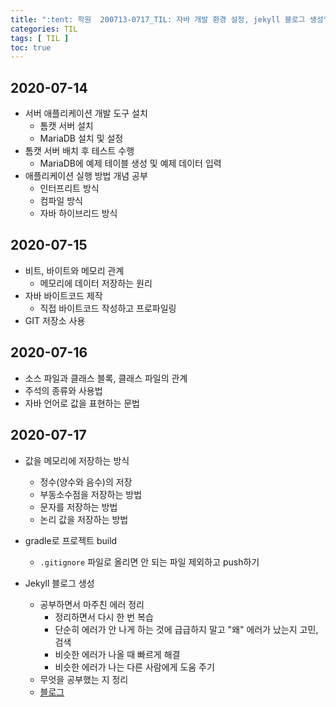 ```yaml
---
title: ":tent: 학원  200713-0717_TIL: 자바 개발 환경 설정, jekyll 블로그 생성"
categories: TIL
tags: [ TIL ]
toc: true
---
```


## 2020-07-14
- 서버 애플리케이션 개발 도구 설치
  - 톰캣 서버 설치
  - MariaDB 설치 및 설정
- 톰캣 서버 배치 후 테스트 수행
  - MariaDB에 예제 테이블 생성 및 예제 데이터 입력
- 애플리케이션 실행 방법 개념 공부
  - 인터프리트 방식
  - 컴파일 방식
  - 자바 하이브리드 방식

## 2020-07-15
- 비트, 바이트와 메모리 관계
  - 메모리에 데이터 저장하는 원리
- 자바 바이트코드 제작
  - 직접 바이트코드 작성하고 프로파일링
- GIT 저장소 사용

## 2020-07-16
- 소스 파일과 클래스 블록, 클래스 파일의 관계
- 주석의 종류와 사용법
- 자바 언어로 값을 표현하는 문법

## 2020-07-17
- 값을 메모리에 저장하는 방식
  - 정수(양수와 음수)의 저장
  - 부동소수점을 저장하는 방법
  - 문자를 저장하는 방법
  - 논리 값을 저장하는 방법
- gradle로 프로젝트 build
  - `.gitignore` 파일로 올리면 안 되는 파일 제외하고 push하기

- Jekyll 블로그 생성
  - 공부하면서 마주친 에러 정리
    - 정리하면서 다시 한 번 복습
    - 단순히 에러가 안 나게 하는 것에 급급하지 말고 "왜" 에러가 났는지 고민, 검색
    - 비슷한 에러가 나올 때 빠르게 해결
    - 비슷한 에러가 나는 다른 사람에게 도움 주기
  - 무엇을 공부했는 지 정리
  - [블로그](https://hayeon17kim.github.io/)

